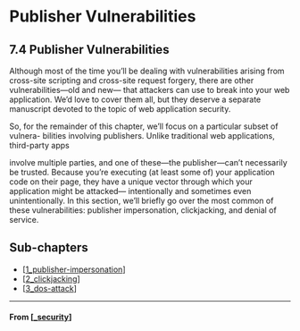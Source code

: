 # Publisher Vulnerabilities

## **7.4 Publisher Vulnerabilities**

Although most of the time you’ll be dealing with vulnerabilities arising from cross-site
scripting and cross-site request forgery, there are other vulnerabilities—old and new—
that attackers can use to break into your web application. We’d love to cover them all,
but they deserve a separate manuscript devoted to the topic of web application security.

So, for the remainder of this chapter, we’ll focus on a particular subset of vulnera-
bilities involving publishers. Unlike traditional web applications, third-party apps

involve multiple parties, and one of these—the publisher—can’t necessarily be
trusted. Because you’re executing (at least some of) your application code on their
page, they have a unique vector through which your application might be attacked—
intentionally and sometimes even unintentionally. In this section, we’ll briefly go over
the most common of these vulnerabilities: publisher impersonation, clickjacking, and
denial of service.

## **Sub-chapters**

- [[1_publisher-impersonation]]
- [[2_clickjacking]]
- [[3_dos-attack]]

---

#### From [[_security]]

[//begin]: # "Autogenerated link references for markdown compatibility"
[1_publisher-impersonation]: 1_publisher-impersonation "Publisher Impersonation"
[2_clickjacking]: 2_clickjacking "Clickjacking"
[3_dos-attack]: 3_dos-attack "DOS Attack"
[_security]: ../_security "7️⃣ Security"
[//end]: # "Autogenerated link references"
